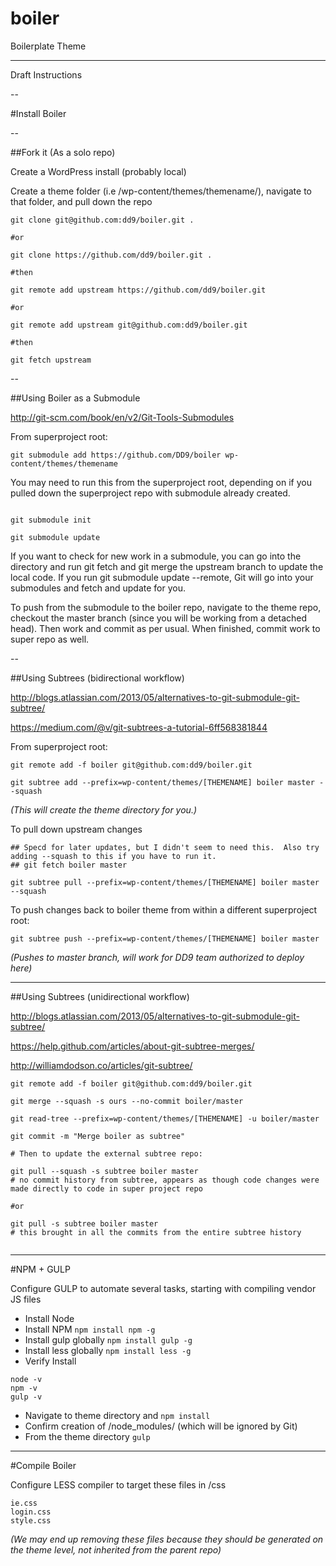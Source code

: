 # boiler
Boilerplate Theme

----
Draft Instructions

--

#Install Boiler

--

##Fork it (As a solo repo)

Create a WordPress install (probably local)

Create a theme folder (i.e /wp-content/themes/themename/), navigate to that folder, and pull down the repo

```
git clone git@github.com:dd9/boiler.git .

#or

git clone https://github.com/dd9/boiler.git .

#then

git remote add upstream https://github.com/dd9/boiler.git

#or

git remote add upstream git@github.com:dd9/boiler.git

#then

git fetch upstream

```


--

##Using Boiler as a Submodule

http://git-scm.com/book/en/v2/Git-Tools-Submodules

From superproject root: 

```
git submodule add https://github.com/DD9/boiler wp-content/themes/themename

```


You may need to run this from the superproject root, depending on if you pulled down the superproject repo with submodule already created.

```

git submodule init

git submodule update

```

If you want to check for new work in a submodule, you can go into the directory and run git fetch and git merge the upstream branch to update the local code.  If you run git submodule update --remote, Git will go into your submodules and fetch and update for you.

To push from the submodule to the boiler repo, navigate to the theme repo, checkout the master branch (since you will be working from a detached head).  Then work and commit as per usual.  When finished, commit work to super repo as well.



--

##Using Subtrees (bidirectional workflow)

http://blogs.atlassian.com/2013/05/alternatives-to-git-submodule-git-subtree/

https://medium.com/@v/git-subtrees-a-tutorial-6ff568381844

From superproject root: 

```
git remote add -f boiler git@github.com:dd9/boiler.git

git subtree add --prefix=wp-content/themes/[THEMENAME] boiler master --squash

```

*(This will create the theme directory for you.)*

To pull down upstream changes

```
## Specd for later updates, but I didn't seem to need this.  Also try adding --squash to this if you have to run it.
## git fetch boiler master 

git subtree pull --prefix=wp-content/themes/[THEMENAME] boiler master --squash

```


To push changes back to boiler theme from within a different superproject root:

```
git subtree push --prefix=wp-content/themes/[THEMENAME] boiler master
```

*(Pushes to master branch, will work for DD9 team authorized to deploy here)*

---

##Using Subtrees (unidirectional workflow)

http://blogs.atlassian.com/2013/05/alternatives-to-git-submodule-git-subtree/

https://help.github.com/articles/about-git-subtree-merges/

http://williamdodson.co/articles/git-subtree/

```
git remote add -f boiler git@github.com:dd9/boiler.git

git merge --squash -s ours --no-commit boiler/master

git read-tree --prefix=wp-content/themes/[THEMENAME] -u boiler/master

git commit -m "Merge boiler as subtree"

# Then to update the external subtree repo:

git pull --squash -s subtree boiler master
# no commit history from subtree, appears as though code changes were made directly to code in super project repo

#or

git pull -s subtree boiler master 
# this brought in all the commits from the entire subtree history


```




---



#NPM + GULP

Configure GULP to automate several tasks, starting with compiling vendor JS files

- Install Node 
- Install NPM  `npm install npm -g`
- Install gulp globally `npm install gulp -g`
- Install less globally `npm install less -g`
- Verify Install

```
node -v
npm -v
gulp -v
```

- Navigate to theme directory and `npm install`
- Confirm creation of /node_modules/ (which will be ignored by Git)
- From the theme directory `gulp`


---

#Compile Boiler

Configure LESS compiler to target these files in /css

```
ie.css
login.css
style.css
```


*(We may end up removing these files because they should be generated on the theme level, not inherited from the parent repo)*




